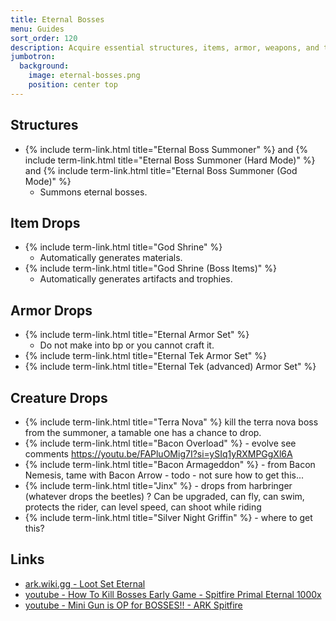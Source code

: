 ```yaml
---
title: Eternal Bosses
menu: Guides
sort_order: 120
description: Acquire essential structures, items, armor, weapons, and tools through rewarding drops.
jumbotron:
  background:
    image: eternal-bosses.png
    position: center top
---
```


## Structures

- {% include term-link.html title="Eternal Boss Summoner" %} and {% include term-link.html title="Eternal Boss Summoner (Hard Mode)" %} and {% include term-link.html title="Eternal Boss Summoner (God Mode)" %}
  - Summons eternal bosses.

## Item Drops

- {% include term-link.html title="God Shrine" %}
  - Automatically generates materials.
- {% include term-link.html title="God Shrine (Boss Items)" %}
  - Automatically generates artifacts and trophies.

## Armor Drops

- {% include term-link.html title="Eternal Armor Set" %}
  - Do not make into bp or you cannot craft it.
- {% include term-link.html title="Eternal Tek Armor Set" %}
- {% include term-link.html title="Eternal Tek (advanced) Armor Set" %}

## Creature Drops

- {% include term-link.html title="Terra Nova" %} kill the terra nova boss from the summoner, a tamable one has a chance to drop.
- {% include term-link.html title="Bacon Overload" %} - evolve see comments https://youtu.be/FAPluOMig7I?si=ySIq1yRXMPGgXl6A
- {% include term-link.html title="Bacon Armageddon" %} - from Bacon Nemesis, tame with Bacon Arrow - todo - not sure how to get this...
- {% include term-link.html title="Jinx" %} - drops from harbringer (whatever drops the beetles) ? Can be upgraded, can fly, can swim, protects the rider, can level speed, can shoot while riding
- {% include term-link.html title="Silver Night Griffin" %} - where to get this?

## Links

- [ark.wiki.gg - Loot Set Eternal](https://ark.wiki.gg/wiki/Mod:Ark_Eternal/Loot_Set_Eternal)
- [youtube - How To Kill Bosses Early Game - Spitfire Primal Eternal 1000x](https://www.youtube.com/watch?v=F7e3yJi8Ma4)
- [youtube - Mini Gun is OP for BOSSES!! - ARK Spitfire](https://www.youtube.com/watch?v=KNGG95Zla9g)
  